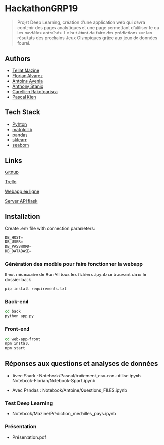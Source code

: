 # HackathonGRP19

> Projet Deep Learning, création d'une application web qui devra contenir des pages analytiques et une page permettant d’utiliser le ou les modèles entraînés. Le but étant de faire des prédictions sur les résultats des prochains Jeux Olympiques grâce aux jeux de données fourni.

## Authors

- [Tellat Mazine](https://github.com/Mazinete)
- [Florian Alvarez](https://github.com/IsianDreemrr)
- [Antoine Avenia](https://github.com/AntoineAvn)
- [Anthony Stanix](https://www.github.com/StAntho)
- [Carellien Rakotoarisoa](https://github.com/vrakoto)
- [Pascal Kien](https://github.com/pascal-rithi-ke)

## Tech Stack

- [Pyhton](https://www.python.org/)
- [matplotlib](https://matplotlib.org/)
- [pandas](https://pandas.pydata.org/)
- [sklearn](https://scikit-learn.org/)
- [seaborn](https://seaborn.pydata.org/)

## Links

[Github](https://github.com/IsianDreemrr/HackathonGRP19)

[Trello](https://trello.com/b/KPqXSxUh/hackathon-jo)

[Webapp en ligne](https://6659acc8497f3a1d9caaf899--hackathon-jo-19.netlify.app/)

[Server API flask](https://hackathongrp19.onrender.com/)

## Installation

Create .env file with connection parameters:

```js
DB_HOST=
DB_USER=
DB_PASSWORD=
DB_DATABASE=
```

### Génération des modèle pour faire fonctionner la webapp

Il est nécessaire de Run All tous les fichiers .ipynb se trouvant dans le dossier back

```sh
pip install requirements.txt
```

### Back-end

```sh
cd back
python app.py
```

### Front-end

```sh
cd web-app-front
npm install
npm start
```

## Réponses aux questions et analyses de données

- Avec Spark : Notebook/Pascal/traitement_csv-non-utilise.ipynb
  Notebook-Florian/Notebook-Spark.ipynb

- Avec Pandas : Notebook/Antoine/Questions_FILES.ipynb

### Test Deep Learning

- Notebook/Mazine/Prédiction_médailles_pays.ipynb

### Présentation

- Présentation.pdf
